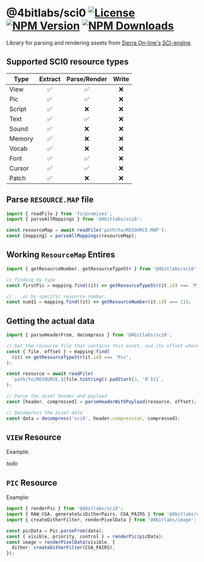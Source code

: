 # @4bitlabs/sci0 [![License][license]][npm] [![NPM Version][version]][npm] [![NPM Downloads][dl]][npm]

[npm]: https://www.npmjs.com/package/@4bitlabs/sci0
[version]: https://img.shields.io/npm/v/%404bitlabs%2Fsci0
[license]: https://img.shields.io/npm/l/%404bitlabs%2Fsci0
[dl]: https://img.shields.io/npm/dy/%404bitlabs%2Fsci0

Library for parsing and rendering assets from [Sierra On-line's][sierra] [<abbr title="Sierra Creative Interpreter">SCI</abbr>-engine][sci0].

## Supported SCI0 resource types

| Type   | Extract | Parse/Render | Write |
| ------ | :-----: | :----------: | :---: |
| View   |   ✅    |      ✅      |  ❌   |
| Pic    |   ✅    |      ✅      |  ❌   |
| Script |   ✅    |      ❌      |  ❌   |
| Text   |   ✅    |      ✅      |  ❌   |
| Sound  |   ✅    |      ❌      |  ❌   |
| Memory |   ✅    |      ❌      |  ❌   |
| Vocab  |   ✅    |      ❌      |  ❌   |
| Font   |   ✅    |      ✅      |  ❌   |
| Cursor |   ✅    |      ✅      |  ❌   |
| Patch  |   ✅    |      ❌      |  ❌   |

## Parse `RESOURCE.MAP` file

```ts
import { readFile } from 'fs/promises';
import { parseAllMappings } from '@4bitlabs/sci0';

const resourceMap = await readFile('path/to/RESOURCE.MAP');
const [mapping] = parseAllMappings(resourceMap);
```

## Working `ResourceMap` Entires

```ts
import { getResourceNumber, getResourceTypeStr } from '@4bitlabs/sci0';

// finding by type
const firstPic = mapping.find((it) => getResourceTypeStr(it.id) === 'Pic');

// ...or by specific resource number.
const num11 = mapping.find((it) => getResourceNumber(it.id) === 11);
```

## Getting the actual data

```ts
import { parseHeaderFrom, decompress } from '@4bitlabs/sci0';

// Get the resource file that contains this asset, and its offset where the header starts.
const { file, offset } = mapping.find(
  (it) => getResourceTypeStr(it.id) === 'Pic',
);

const resource = await readFile(
  `path/to/RESOURCE.${file.toString().padStart(3, '0')}}`,
);

// Parse the asset header and payload
const [header, compressed] = parseHeaderWithPayload(resource, offset);

// Decompress the asset data
const data = decompress('sci0', header.compression, compressed);
```

## `VIEW` Resource

Example:

_todo_

## `PIC` Resource

Example:

```ts
import { renderPic } from '@4bitlabs/sci0';
import { RAW_CGA, generateSciDitherPairs, CGA_PAIRS } from '@4bitlabs/color';
import { createDitherFilter, renderPixelData } from '@4bitlabs/image';

const picData = Pic.parseFrom(data);
const { visible, priority, control } = renderPic(picData);
const image = renderPixelData(visible, {
  dither: createDitherFilter(CGA_PAIRS),
});
```

[sierra]: https://en.wikipedia.org/wiki/Sierra_Entertainment
[sci0]: http://sciwiki.sierrahelp.com/index.php/Sierra_Creative_Interpreter
